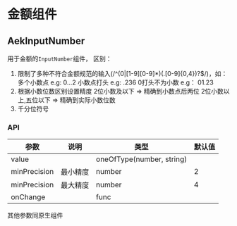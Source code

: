 # 金额组件

## AekInputNumber

用于金额的`InputNumber`组件，
区别：
  1. 限制了多种不符合金额规范的输入(/^(0|[1-9][0-9]*)(\.[0-9]{0,4})?$/)，如：
    多个小数点    e.g: 0...2
    小数点打头    e.g: .236
    0打头不为小数 e.g： 01.23
  2. 根据小数位数区别设置精度
    2位小数及以下 => 精确到小数点后两位
    2位小数以上,五位以下 => 精确到实际小数位数
  3. 千分位符号

### API

| 参数           | 说明                                              | 类型                                                 | 默认值|
| -----------    |--------------------------------------------------| -----------------------------------------------------| -----|
| value          |                                                  | oneOfType(number, string)                            |      |
| minPrecision   | 最小精度                                          | number                                               |     2|
| minPrecision   | 最大精度                                          | number                                               |     4|
| onChange       |                                                  | func                                                 |      |
其他参数同原生组件

